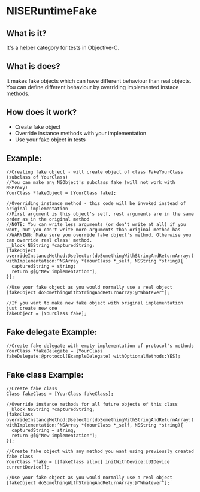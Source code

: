 NISERuntimeFake
=

What is it?
-
It's a helper category for tests in Objective-C.

What is does?
-
It makes fake objects which can have different behaviour than real objects.  
You can define different behaviour by overriding implemented instace methods.

How does it work?
-
- Create fake object
- Override instance methods with your implementation
- Use your fake object in tests

Example:
-

    //Creating fake object - will create object of class FakeYourClass (subclass of YourClass)
    //You can make any NSObject's subclass fake (will not work with NSProxy)
    YourClass *fakeObject = [YourClass fake]; 
    
    //Overriding instance method - this code will be invoked instead of original implementation  
    //First argument is this object's self, rest arguments are in the same order as in the original method  
    //NOTE: You can write less arguments (or don't write at all) if you want, but you can't write more arguments than original method has   
    //WARNING: Make sure you override fake object's method. Otherwise you can override real class' method.
    __block NSString *capturedString;
    [fakeObject overrideInstanceMethod:@selector(doSomethingWithStringAndReturnArray:) withImplementation:^NSArray *(YourClass *_self, NSString *string){
      capturedString = string;
      return @[@"New implementation"];
    }];
    
    //Use your fake object as you would normally use a real object
    [fakeObject doSomethingWithStringAndReturnArray:@"Whatever"];
    
    //If you want to make new fake object with original implementation just create new one 
    fakeObject = [YourClass fake];
    
Fake delegate Example:
-

    //Create fake delegate with empty implementation of protocol's methods
    YourClass *fakeDelegate = [YourClass fakeDelegate:@protocol(ExampleDelegate) withOptionalMethods:YES];
    
Fake class Example:
-

    //Create fake class
    Class fakeClass = [YourClass fakeClass];
    
    //Override instance methods for all future objects of this class
    __block NSString *capturedString;
    [fakeClass overrideInstanceMethod:@selector(doSomethingWithStringAndReturnArray:) withImplementation:^NSArray *(YourClass *_self, NSString *string){
      capturedString = string;
      return @[@"New implementation"];
    }];
    
    //Create fake object with any method you want using previously created fake class
    YourClass *fake = [[fakeClass alloc] initWithDevice:[UIDevice currentDevice]];
    
    //Use your fake object as you would normally use a real object
    [fakeObject doSomethingWithStringAndReturnArray:@"Whatever"];


